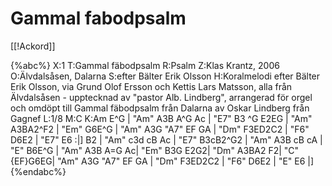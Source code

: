 # Gammal fabodpsalm

[[!Ackord]]

{%abc%}
X:1
T:Gammal fäbodpsalm
R:Psalm
Z:Klas Krantz, 2006
O:Älvdalsåsen, Dalarna
S:efter Bälter Erik Olsson
H:Koralmelodi efter Bälter Erik Olsson, via Grund Olof Ersson och Kettis Lars Matsson, alla från Älvdalsåsen - upptecknad av "pastor Alb. Lindberg", arrangerad för orgel och omdöpt till Gammal fäbodpsalm från Dalarna av Oskar Lindberg från Gagnef
L:1/8
M:C
K:Am
E^G | "Am" A3B A^G Ac | "E7" B3 ^G E2EG | "Am" A3BA2^F2 |
"Em" G6E^G | "Am" A3G "A7" EF GA | "Dm" F3ED2C2 | "F6" D6E2 | "E7" E6 :|]
B2 | "Am" c3d cB Ac | "E7" B3cB2^G2 | "Am" A3B cB cA | "E" B6E^G |
"Am" A3B A=G Ac| "Em" B3G E2G2| "Dm" A3BA2 F2| "C" {EF}G6EG|
"Am" A3G "A7" EF GA | "Dm" F3ED2C2 | "F6" D6E2 | "E" E6 |]
{%endabc%}

